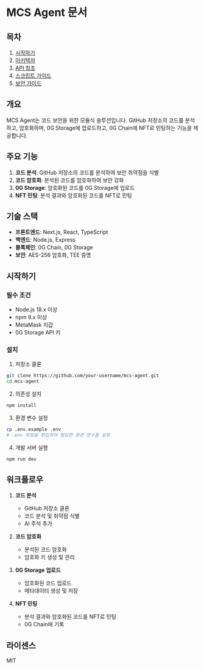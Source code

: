 # MCS Agent 문서

## 목차

1. [시작하기](./getting-started.md)
2. [아키텍처](./architecture.md)
3. [API 참조](./api-reference.md)
4. [스크립트 가이드](./script-guide.md)
5. [보안 가이드](./security-guide.md)

## 개요

MCS Agent는 코드 보안을 위한 모듈식 솔루션입니다. GitHub 저장소의 코드를 분석하고, 암호화하며, 0G Storage에 업로드하고, 0G Chain에 NFT로 민팅하는 기능을 제공합니다.

## 주요 기능

1. **코드 분석**: GitHub 저장소의 코드를 분석하여 보안 취약점을 식별
2. **코드 암호화**: 분석된 코드를 암호화하여 보안 강화
3. **0G Storage**: 암호화된 코드를 0G Storage에 업로드
4. **NFT 민팅**: 분석 결과와 암호화된 코드를 NFT로 민팅

## 기술 스택

- **프론트엔드**: Next.js, React, TypeScript
- **백엔드**: Node.js, Express
- **블록체인**: 0G Chain, 0G Storage
- **보안**: AES-256 암호화, TEE 증명

## 시작하기

### 필수 조건

- Node.js 18.x 이상
- npm 9.x 이상
- MetaMask 지갑
- 0G Storage API 키

### 설치

1. 저장소 클론
```bash
git clone https://github.com/your-username/mcs-agent.git
cd mcs-agent
```

2. 의존성 설치
```bash
npm install
```

3. 환경 변수 설정
```bash
cp .env.example .env
# .env 파일을 편집하여 필요한 환경 변수를 설정
```

4. 개발 서버 실행
```bash
npm run dev
```

## 워크플로우

1. **코드 분석**
   - GitHub 저장소 클론
   - 코드 분석 및 취약점 식별
   - AI 주석 추가

2. **코드 암호화**
   - 분석된 코드 암호화
   - 암호화 키 생성 및 관리

3. **0G Storage 업로드**
   - 암호화된 코드 업로드
   - 메타데이터 생성 및 저장

4. **NFT 민팅**
   - 분석 결과와 암호화된 코드를 NFT로 민팅
   - 0G Chain에 기록

## 라이센스

MIT 